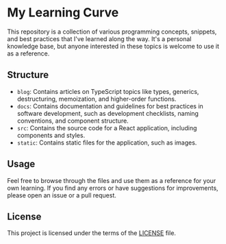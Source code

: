 # My Learning Curve

This repository is a collection of various programming concepts, snippets, and best practices that I've learned along the way. It's a personal knowledge base, but anyone interested in these topics is welcome to use it as a reference.

## Structure

- `blog`: Contains articles on TypeScript topics like types, generics, destructuring, memoization, and higher-order functions.
- `docs`: Contains documentation and guidelines for best practices in software development, such as development checklists, naming conventions, and component structure.
- `src`: Contains the source code for a React application, including components and styles.
- `static`: Contains static files for the application, such as images.

## Usage

Feel free to browse through the files and use them as a reference for your own learning. If you find any errors or have suggestions for improvements, please open an issue or a pull request.

## License

This project is licensed under the terms of the [LICENSE](LICENSE) file.
